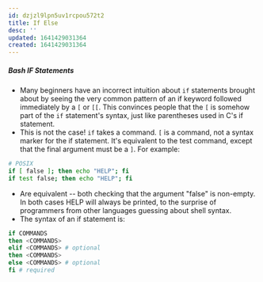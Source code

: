```yaml
---
id: dzjzl9lpn5uv1rcpou572t2
title: If Else
desc: ''
updated: 1641429031364
created: 1641429031364
---
```



##### Bash IF Statements

- Many beginners have an incorrect intuition about `if` statements brought about by seeing the very common pattern of an if keyword followed immediately by a `[` or `[[`. This convinces people that the `[` is somehow part of the `if` statement's syntax, just like parentheses used in C's if statement.
- This is not the case! `if` takes a command. `[` is a command, not a syntax marker for the if statement. It's equivalent to the test command, except that the final argument must be a `]`. For example:

```bash
# POSIX
if [ false ]; then echo "HELP"; fi
if test false; then echo "HELP"; fi
```

- Are equivalent -- both checking that the argument "false" is non-empty. In both cases HELP will always be printed, to the surprise of programmers from other languages guessing about shell syntax.
- The syntax of an if statement is:

```bash
if COMMANDS
then <COMMANDS>
elif <COMMANDS> # optional
then <COMMANDS>
else <COMMANDS> # optional
fi # required
```
